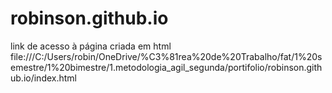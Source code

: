# robinson.github.io
link de acesso à página criada em html
file:///C:/Users/robin/OneDrive/%C3%81rea%20de%20Trabalho/fat/1%20semestre/1%20bimestre/1.metodologia_agil_segunda/portifolio/robinson.github.io/index.html
